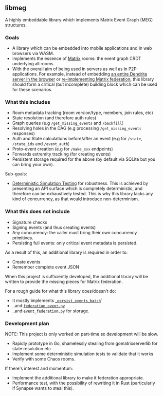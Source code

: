 ## libmeg

A highly embeddable library which implements Matrix Event Graph (MEG) structures.

### Goals
 - A library which can be embedded into mobile applications and in web browsers via WASM.
 - Implements the essence of [Matrix](https://matrix.org) rooms: the event graph CRDT underlying all rooms.
 - With the overall aim of being used in servers as well as in P2P applications. For example, instead of
   embedding [an entire Dendrite server in the browser](https://matrix.org/blog/2020/06/02/introducing-p2p-matrix/)
   or [re-implementing Matrix federation](https://github.com/rocketchat/homeserver), this
   library should form a critical (but incomplete) building block which can be used for these scenarios.

### What this includes
 - Room metadata tracking (room version/type, members, join rules, etc)
 - State resolution (and therefore auth rules)
 - Graph queries (e.g `/get_missing_events` and `/backfill`)
 - Resolving holes in the DAG (e.g processing `/get_missing_events` responses)
 - Auth and State calculations before/after an event (e.g for `/state`, `/state_ids` and `/event_auth`)
 - Proto-event creation (e.g for `/make_xxx` endpoints)
 - Forwards extremity tracking (for creating events)
 - Persistent storage required for the above (by default via SQLite but you can bring your own).

Sub-goals:
 - [Deterministic Simulation Testing](https://journal.resonatehq.io/p/deterministic-simulation-testing)
   for robustness. This is achieved by presenting an API surface which is completely deterministic, and
   therefore can be exhaustively tested. This is why this library lacks any kind of concurrency, as that
   would introduce non-determinism.

### What this does not include
 - Signature checks
 - Signing events (and thus creating events)
 - Any concurrency: the caller must bring their own concurrency primitives.
 - Persisting full events: only critical event metadata is persisted.

As a result of this, an additional library is required in order to:
 - Create events
 - Remember complete event JSON

When this project is sufficiently developed, the additional library will be written to provide the missing pieces
for Matrix federation.

For a rough guide for what this library does/doesn't do:
 - It mostly implements [`_persist_events_batch`](https://github.com/element-hq/synapse/blob/3c188231c76ee8c05a6a40d12ccfdebada86b406/synapse/storage/controllers/persist_events.py#L560)`
 - ..and [`federation_event.py`](https://github.com/element-hq/synapse/blob/a4c476305e20609a71770818c8fd3eb38eff704a/synapse/handlers/federation_event.py)
 - ..and [`event_federation.py`](https://github.com/element-hq/synapse/blob/3c188231c76ee8c05a6a40d12ccfdebada86b406/synapse/storage/databases/main/event_federation.py#L4) for storage.


 ### Development plan

 NOTE: This project is only worked on part-time so development will be slow.

 - Rapidly prototype in Go, shamelessly stealing from gomatrixserverlib for state resolution etc
 - Implement some deterministic simulation tests to validate that it works
 - Verify with some Chaos rooms.

If there's interest and momentum:

 - Implement the additional library to make it federation appropriate.
 - Performance test, with the possibility of rewriting it in Rust (particularly if Synapse wants to steal this).